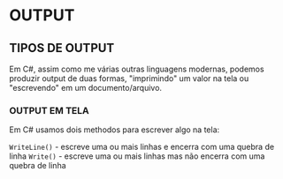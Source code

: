# OUTPUT

## TIPOS DE OUTPUT

Em C#, assim como me várias outras linguagens modernas, podemos produzir output de duas formas, "imprimindo" um valor na tela ou "escrevendo" em um documento/arquivo.

### OUTPUT EM TELA

Em C# usamos dois methodos para escrever algo na tela:

`WriteLine()` - escreve uma ou mais linhas e encerra com uma quebra de linha
`Write()` - escreve uma ou mais linhas mas não encerra com uma quebra de linha

